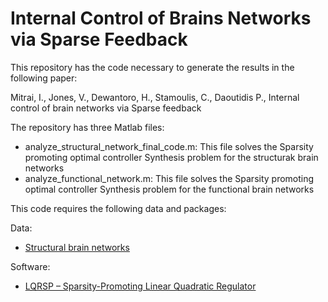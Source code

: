 # Internal Control of Brains Networks via Sparse Feedback

This repository has the code necessary to generate the results in the following paper:

Mitrai, I., Jones, V., Dewantoro, H., Stamoulis, C., Daoutidis P., Internal control of brain networks via Sparse feedback

The repository has three Matlab files:

 - analyze_structural_network_final_code.m: This file solves the Sparsity promoting optimal controller Synthesis problem for the structurak brain networks
 - analyze_functional_network.m: This file solves the Sparsity promoting optimal controller Synthesis problem for the functional brain networks


This code requires the following data and packages:

Data: 
- [Structural brain networks](https://complexsystemsupenn.com/s/NCTfMRI30SubScale60_ROI_volcorrected.mat) 

Software:
- [LQRSP – Sparsity-Promoting Linear Quadratic Regulator](http://www.ece.umn.edu/users/mihailo/software/lqrsp/)
